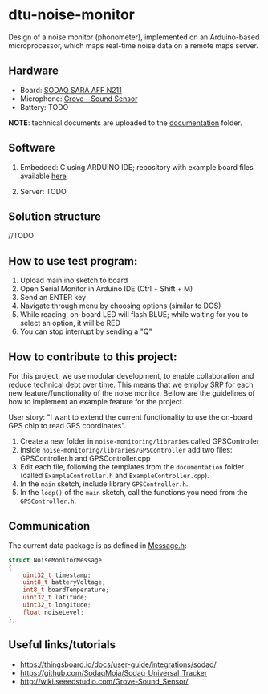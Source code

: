 # dtu-noise-monitor
Design of a noise monitor (phonometer), implemented on an Arduino-based microprocessor, which maps real-time noise data on a remote maps server.

## Hardware 
- Board: [SODAQ SARA AFF N211](https://learn.sodaq.com/Boards/Sara_AFF/) 
- Microphone: [Grove - Sound Sensor](http://wiki.seeedstudio.com/Grove-Sound_Sensor/)
- Battery: TODO   

**NOTE**: technical documents are uploaded to the [documentation](documentation/) folder.

## Software
1. Embedded: C using ARDUINO IDE; repository with example board files available [here](https://github.com/sodaqmoja)

3. Server: TODO

## Solution structure
//TODO

## How to use test program:
1. Upload main.ino sketch to board
2. Open Serial Monitor in Arduino IDE (Ctrl + Shift + M)
3. Send an ENTER key
4. Navigate through menu by choosing options (similar to DOS)
5. While reading, on-board LED will flash BLUE; while waiting for you to select an option, it will be RED
6. You can stop interrupt by sending a "Q"


## How to contribute to this project:
For this project, we use modular development, to enable collaboration and reduce technical debt over time. This means that we employ [SRP](https://en.wikipedia.org/wiki/Single_responsibility_principle) for each new feature/functionality of the noise monitor. Bellow are the guidelines of how to implement an example feature for the project. 

User story: "I want to extend the current functionality to use the on-board GPS chip to read GPS coordinates".
1. Create a new folder in `noise-monitoring/libraries` called GPSController
2. Inside `noise-monitoring/libraries/GPSController` add two files: GPSController.h and GPSController.cpp
3. Edit each file, following the templates from the `documentation` folder (called `ExampleController.h` and `ExampleController.cpp`).
4. In the `main` sketch, include library `GPSController.h`.
5. In the `loop()` of the `main` sketch, call the functions you need from the `GPSController.h`.


## Communication
The current data package is as defined in [Message.h](libraries/Message/Message.h):
```c
struct NoiseMonitorMessage
{
	uint32_t timestamp;
	uint8_t batteryVoltage;
	int8_t boardTemperature;
	uint32_t latitude;
	uint32_t longitude;
	float noiseLevel;
};
```


## Useful links/tutorials
- https://thingsboard.io/docs/user-guide/integrations/sodaq/
- https://github.com/SodaqMoja/Sodaq_Universal_Tracker
- http://wiki.seeedstudio.com/Grove-Sound_Sensor/


